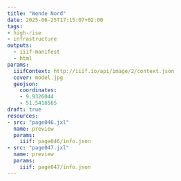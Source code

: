 ```yaml
---
title: "Wende Nord"
date: 2025-06-25T17:15:07+02:00
tags:
- high-rise
- infrastructure
outputs:
  - iiif-manifest
  - html
params:
  iiifContext: http://iiif.io/api/image/2/context.json
  cover: model.jpg
  geojson:
    coordinates:
    - 9.9326044
    - 51.5416565
draft: true
resources:
- src: "page046.jxl"
  name: preview
  params:
    iiif: page046/info.json
- src: "page047.jxl"
  name: preview
  params:
    iiif: page047/info.json
---
```

